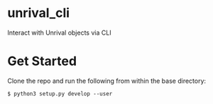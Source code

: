 # unrival_cli
Interact with Unrival objects via CLI

# Get Started
Clone the repo and run the following from within the base directory:

`$ python3 setup.py develop --user`
